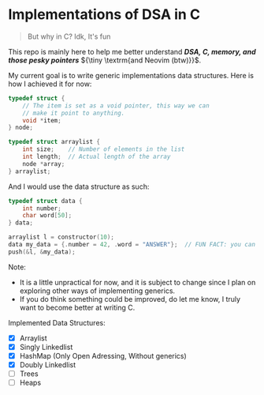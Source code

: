 # Implementations of DSA in C
> But why in C?
> Idk, It's fun

This repo is mainly here to help me better understand ***DSA, C, memory, and those pesky pointers*** ${\tiny \textrm{and Neovim (btw)}}$.

My current goal is to write generic implementations data structures. Here is how I achieved it for now:
```C
typedef struct {
    // The item is set as a void pointer, this way we can
    // make it point to anything.
    void *item;
} node;

typedef struct arraylist {
    int size;    // Number of elements in the list
    int length;  // Actual length of the array
    node *array;
} arraylist;
```
And I would use the data structure as such:
```C
typedef struct data {
    int number;
    char word[50];
} data;

arraylist l = constructor(10);
data my_data = {.number = 42, .word = "ANSWER"};  // FUN FACT: you can initialize a struct like this
push(&l, &my_data);
```
Note:
- It is a little unpractical for now, and it is subject to change since I plan on exploring other ways of implementing generics.
- If you do think something could be improved, do let me know, I truly want to become better at writing C.

Implemented Data Structures:
- [x] Arraylist
- [x] Singly Linkedlist
- [x] HashMap (Only Open Adressing, Without generics)
- [x] Doubly Linkedlist
- [ ] Trees
- [ ] Heaps
